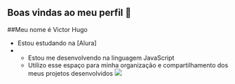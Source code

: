 ## Boas vindas ao meu perfil 👋

##Meu nome é Victor Hugo 

- Estou estudando na [Alura]
-
  -  Estou me desenvolvendo na linguagem JavaScript
   - Utilizo esse espaço para minha organização e compartilhamento dos meus projetos desenvolvidos
![](https://media1.tenor.com/m/Xm9CuEL7_IsAAAAd/griddy.gif)






